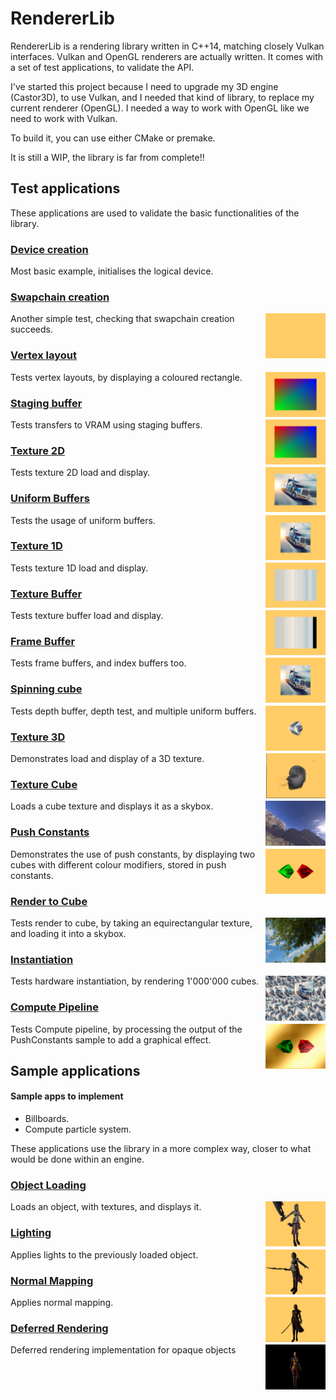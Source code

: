 RendererLib
===========

RendererLib is a rendering library written in C++14, matching closely Vulkan interfaces.
Vulkan and OpenGL renderers are actually written.
It comes with a set of test applications, to validate the API.

I've started this project because I need to upgrade my 3D engine (Castor3D), to use Vulkan, and I needed that kind of library, to replace my current renderer (OpenGL).
I needed a way to work with OpenGL like we need to work with Vulkan.

To build it, you can use either CMake or premake.

It is still a WIP, the library is far from complete!!


## Test applications

These applications are used to validate the basic functionalities of the library.

### [Device creation](source/Test/01-DeviceCreation/)

Most basic example, initialises the logical device.

### [Swapchain creation](source/Test/02-SwapChainCreation/)
<img src="./screenshots/02.png" height="72px" align="right">

Another simple test, checking that swapchain creation succeeds.

### [Vertex layout](source/Test/03-VertexLayout/)
<img src="./screenshots/03.png" height="72px" align="right">

Tests vertex layouts, by displaying a coloured rectangle.

### [Staging buffer](source/Test/04-StagingBuffer/)
<img src="./screenshots/04.png" height="72px" align="right">

Tests transfers to VRAM using staging buffers.

### [Texture 2D](source/Test/05-Texture2D/)
<img src="./screenshots/05.png" height="72px" align="right">

Tests texture 2D load and display.

### [Uniform Buffers](source/Test/06-UniformBuffers/)
<img src="./screenshots/06.png" height="72px" align="right">

Tests the usage of uniform buffers.

### [Texture 1D](source/Test/07-Texture1D/)
<img src="./screenshots/07.png" height="72px" align="right">

Tests texture 1D load and display.

### [Texture Buffer](source/Test/08-TextureBuffer/)
<img src="./screenshots/08.png" height="72px" align="right">

Tests texture buffer load and display.

### [Frame Buffer](source/Test/09-FrameBuffer/)
<img src="./screenshots/09.png" height="72px" align="right">

Tests frame buffers, and index buffers too.

### [Spinning cube](source/Test/10-SpinningCube/)
<img src="./screenshots/10.png" height="72px" align="right">

Tests depth buffer, depth test, and multiple uniform buffers.

### [Texture 3D](source/Test/11-Texture3D/)
<img src="./screenshots/11.png" height="72px" align="right">

Demonstrates load and display of a 3D texture.

### [Texture Cube](source/Test/12-TextureCube/)
<img src="./screenshots/12.png" height="72px" align="right">

Loads a cube texture and displays it as a skybox.

### [Push Constants](source/Test/13-PushConstants/)
<img src="./screenshots/13.png" height="72px" align="right">

Demonstrates the use of push constants, by displaying two cubes with different colour modifiers, stored in push constants.

### [Render to Cube](source/Test/14-RenderToCube/)
<img src="./screenshots/14.png" height="72px" align="right">

Tests render to cube, by taking an equirectangular texture, and loading it into a skybox.

### [Instantiation](source/Test/15-Instantiation/)
<img src="./screenshots/15.png" height="72px" align="right">

Tests hardware instantiation, by rendering 1'000'000 cubes.

### [Compute Pipeline](source/Test/16-ComputePipeline/)
<img src="./screenshots/16.png" height="72px" align="right">

Tests Compute pipeline, by processing the output of the PushConstants sample to add a graphical effect.


## Sample applications

#### Sample apps to implement
- Billboards.
- Compute particle system.

These applications use the library in a more complex way, closer to what would be done within an engine.

### [Object Loading](source/Samples/01-ObjectLoading/)
<img src="./screenshots/s01.png" height="72px" align="right">

Loads an object, with textures, and displays it.

### [Lighting](source/Samples/02-Lighting/)
<img src="./screenshots/s02.png" height="72px" align="right">

Applies lights to the previously loaded object.

### [Normal Mapping](source/Samples/03-NormalMapping/)
<img src="./screenshots/s03.png" height="72px" align="right">

Applies normal mapping.

### [Deferred Rendering](source/Samples/04-DeferredRendering/)
<img src="./screenshots/s04.png" height="72px" align="right">

Deferred rendering implementation for opaque objects

